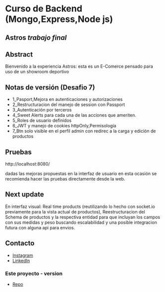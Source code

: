 # Curso de Backend (Mongo,Express,Node js)

## Astros _trabajo final_

## Abstract

Bienvenido a la experiencia Astros: esta es un E-Comerce pensado para uso de un showroom deportivo

## Notas de versión (Desafio 7)

- 1_Pasport,Mejora en autenticaciones y autorizaciones
- 2_Restructuracion del manejo de session con Passport
- 3_Autenticación por terceros
- 4_Sweet Alerts para cada una de las acciones que ameriten.
- 5_Roles de usuario definidos
- 6_JWT y manejo de cookies httpOnly,Permisología
- 7_Btn solo visible en el perfil admin con redirec a la carga y edición de productos

## Pruebas

http://localhost:8080/

dadas las mejoras propuestas en la interfaz de usuario en esta ocasión se recomienda hacer las pruebas directamente desde la web.

## Next update

En interfaz visual: Real time products (reutilizando lo hecho con socket.io previamente para la vista actual de productos), Reestructuracion del Schema de productos y la respectiva entidad para que incluyan los campos con sus medidas y peso buscando escalabilidad y una posible integracion futura con alguna api para envios.

## Contacto

- [Instagram](https://www.instagram.com/joabidart/)
- [LinkedIn](https://www.linkedin.com/in/joaquin-bidart-33561918a/)

### Este proyecto - version

- [Repo](https://github.com/JoaCode19/Desafio7)
